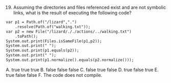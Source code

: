 19. Assuming the directories and files referenced exist and are not symbolic links, 
what is the result of executing the following code?

```markdown
var p1 = Path.of("/lizard",".")
    .resolve(Path.of("walking.txt"));
var p2 = new File("/lizard/././actions/../walking.txt")
    .toPath();
System.out.print(Files.isSameFile(p1,p2));
System.out.print(" ");
System.out.print(p1.equals(p2));
System.out.print(" ");
System.out.print(p1.normalize().equals(p2.normalize()));
```

A. true true true
B. false false false
C. false true false
D. true false true
E. true false false
F. The code does not compile.